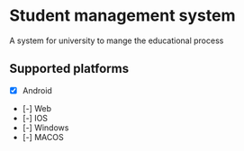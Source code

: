 # Student management system

A system for university to mange the educational process

## Supported platforms
- [x] Android
- [-] Web
- [-] IOS
- [-] Windows
- [-] MACOS
